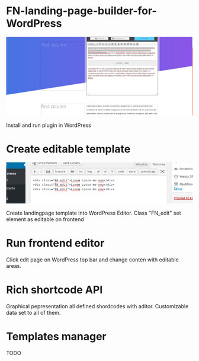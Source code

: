 # FN-landing-page-builder-for-WordPress

![Editor first view](https://github.com/dadmor/FN-landing-page-builder-for-WordPress/blob/master/screenshot1.png)

Install and run plugin in WordPress

# Create editable template

![Create template](https://github.com/dadmor/FN-landing-page-builder-for-WordPress/blob/master/screenshot2.png)

Create landingpage template into WordPress Editor.
Class "FN_edit" set element as editable on frontend

# Run frontend editor

Click edit page on WordPress top bar and change conten with editable areas. 

# Rich shortcode API

Graphical pepresentation all defined shordcodes with aditor. Customizable data set to all of them.

# Templates manager

TODO

